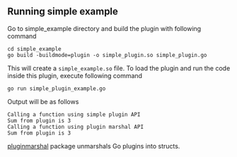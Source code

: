 ## Running simple example

Go to simple_example directory and build the plugin with following command

```
cd simple_example
go build -buildmode=plugin -o simple_plugin.so simple_plugin.go
```
This will create a `simple_example.so` file. To load the plugin and run the code inside this plugin, execute following command

`go run simple_plugin_example.go`

Output will be as follows

```
﻿Calling a function using simple plugin API
Sum from plugin is 3
Calling a function using plugin marshal API
Sum from plugin is 3
```

[pluginmarshal](https://github.com/tcard/pluginunmarshal) package unmarshals Go plugins into structs. 